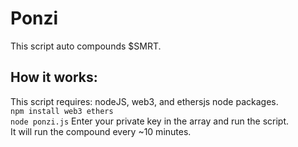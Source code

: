 # Ponzi
This script auto compounds $SMRT.

## How it works:
This script requires: nodeJS, web3, and ethersjs node packages.  
```npm install web3 ethers```  
```node ponzi.js```
Enter your private key in the array and run the script.  
It will run the compound every ~10 minutes.
